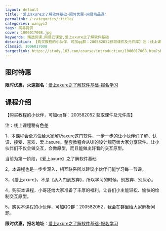 ```yaml
---
layout: default
title: '爱上axure之了解软件基础-限时优惠-网易精品课'
permalink: /:categories/:title/
categories: wangyi2
tags: 网易提供
cover: 1006017008.jpg
keywords: 精选网课,网易云课堂,爱上axure之了解软件基础
description: 【购买教程的小伙伴，可加qq群：200582052获取课件及元件库】注：线上课程稍有色差1，本课程会全方位给大家解析ax
classid: 1006017008
targetlink: https://study.163.com/course/introduction/1006017008.htm?share=1&shareId=1025206652&utm_campaign=share&utm_medium=iphoneShare&utm_source=&utm_u=1025206652
---
```


## 限时特惠

**限时优惠，火速报名**：[爱上axure之了解软件基础-报名学习](https://study.163.com/course/introduction/1006017008.htm?share=1&shareId=1025206652&utm_campaign=share&utm_medium=iphoneShare&utm_source=&utm_u=1025206652)

## 课程介绍

【购买教程的小伙伴，可加qq群：200582052 获取课件及元件库】

注：线上课程稍有色差

1，本课程会全方位给大家解析axure这门软件，一步一步的让小伙伴们了解、认识、接受、喜欢、爱上axure。整套教程会从UI的设计规范给大家分享软件。让小伙伴们不仅会做交互，会做原型，而且能做出好看的交互原型。

当前为第一阶段，《爱上axure》之了解软件基础

2，本课程也是一步步深入，相互联系所以建议小伙伴们能学习每一节课。

3，《爱上axure》，不是《从入门到放弃》，所以学习的时候，别放弃、别灰心。

4，购买本课程，小哥还给大家准备了丰厚的福利，让各们小主能轻松、愉快的绘制交互原型。

5，购买本课程的小伙伴，可加QQ群：200582052，我会在群里给大家解析问题。

**限时优惠，报名地址**：[爱上axure之了解软件基础-报名学习](https://study.163.com/course/introduction/1006017008.htm?share=1&shareId=1025206652&utm_campaign=share&utm_medium=iphoneShare&utm_source=&utm_u=1025206652)

